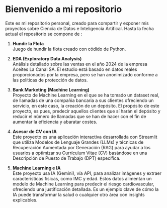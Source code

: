 # Bienvenido a mi repositorio

Este es mi repositorio personal, creado para compartir y exponer mis proyectos sobre Ciencia de Datos e Inteligencia Artifical. Hasta la fecha actual el repositorio se compone de :

1. **Hundir la Flota**  
    Juego de hundir la flota creado con códido de Python.

2. **EDA (Exploratory Data Analysis)**  
    Análisis detallado sobre las ventas en el año 2024 de la empresa Aceites La Canal SA. El estudio está basado en datos reales proporcionados por la empresa, pero se han anonimizado conforme a las políticas de protección de datos.

3. **Bank Marketing (Machine Learning)**  
    Proyecto de Machine Learning en el que se ha tomado un dataset real, de llamadas de una compañia bancaria a sus clientes ofreciendo un servicio, en este caso, la creación de un depósito. El propósito de este proyecto, es pues, predecir aquellos clientes que sí harán el depósito y reducir el número de llamadas que se han de hacer con el fin de aumentar la eficiencia y abaratar costes.

4. **Asesor de CV con IA**  
    Este proyecto es una aplicación interactiva desarrollada con Streamlit que utiliza Modelos de Lenguaje Grandes (LLMs) y técnicas de Recuperación Aumentada por Generación (RAG) para ayudar a los usuarios a optimizar su Currículum Vitae (CV) basándose en una Descripción de Puesto de Trabajo (DPT) específica.  

5. **Machine Learning e IA**    
    Este proyecto  usa IA (Gemini), vía API, para analizar imágenes y extraer características físicas, como IMC y edad. Estos datos alimentan un modelo de Machine Learning para predecir el riesgo cardiovascular, ofreciendo una justificación detallada. Es un ejemplo clave de cómo la IA puede transformar la salud o cualquier otro área con insights explicables.


